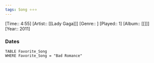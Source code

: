 ```yaml
---
tags: Song ⭐⭐⭐ 
---
```

[Time:: 4:55]
[Artist:: [[Lady Gaga]]]
[Genre:: ]
[Played:: 1]
[Album:: [[]]]
[Year:: 2011]
### Dates
````dataview
TABLE Favorite_Song
WHERE Favorite_Song = "Bad Romance"
````
